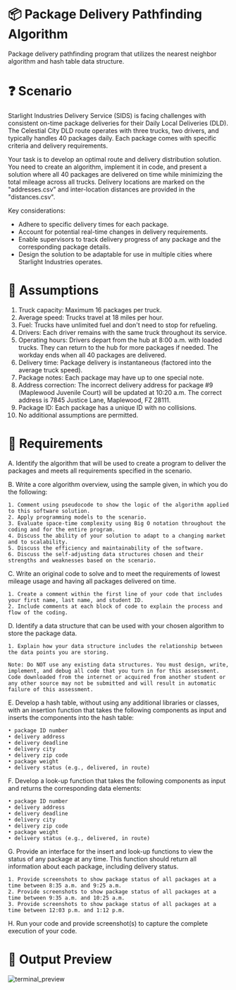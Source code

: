 # 📦 Package Delivery Pathfinding Algorithm
Package delivery pathfinding program that utilizes the nearest neighbor algorithm and hash table data structure.

# ❓ Scenario

Starlight Industries Delivery Service (SIDS) is facing challenges with consistent on-time package deliveries for their Daily Local Deliveries (DLD). The Celestial City DLD route operates with three trucks, two drivers, and typically handles 40 packages daily. Each package comes with specific criteria and delivery requirements.

Your task is to develop an optimal route and delivery distribution solution. You need to create an algorithm, implement it in code, and present a solution where all 40 packages are delivered on time while minimizing the total mileage across all trucks. Delivery locations are marked on the "addresses.csv" and inter-location distances are provided in the "distances.csv".

Key considerations:
- Adhere to specific delivery times for each package.
- Account for potential real-time changes in delivery requirements.
- Enable supervisors to track delivery progress of any package and the corresponding package details.
- Design the solution to be adaptable for use in multiple cities where Starlight Industries operates.

# 💭 Assumptions

1. Truck capacity: Maximum 16 packages per truck.
2. Average speed: Trucks travel at 18 miles per hour.
3. Fuel: Trucks have unlimited fuel and don't need to stop for refueling.
4. Drivers: Each driver remains with the same truck throughout its service.
5. Operating hours: Drivers depart from the hub at 8:00 a.m. with loaded trucks. They can return to the hub for more packages if needed. The workday ends when all 40 packages are delivered.
6. Delivery time: Package delivery is instantaneous (factored into the average truck speed).
7. Package notes: Each package may have up to one special note.
8. Address correction: The incorrect delivery address for package #9 (Maplewood Juvenile Court) will be updated at 10:20 a.m. The correct address is 7845 Justice Lane, Maplewood, FZ 28111.
9. Package ID: Each package has a unique ID with no collisions.
10. No additional assumptions are permitted.

# 📝 Requirements

A. Identify the algorithm that will be used to create a program to deliver the packages and meets all requirements specified in the scenario.

B. Write a core algorithm overview, using the sample given, in which you do the following:

    1. Comment using pseudocode to show the logic of the algorithm applied to this software solution.
    2. Apply programming models to the scenario.
    3. Evaluate space-time complexity using Big O notation throughout the coding and for the entire program.
    4. Discuss the ability of your solution to adapt to a changing market and to scalability.
    5. Discuss the efficiency and maintainability of the software.
    6. Discuss the self-adjusting data structures chosen and their strengths and weaknesses based on the scenario.

C. Write an original code to solve and to meet the requirements of lowest mileage usage and having all packages delivered on time.

    1. Create a comment within the first line of your code that includes your first name, last name, and student ID.
    2. Include comments at each block of code to explain the process and flow of the coding.

D. Identify a data structure that can be used with your chosen algorithm to store the package data.

    1. Explain how your data structure includes the relationship between the data points you are storing.

    Note: Do NOT use any existing data structures. You must design, write, implement, and debug all code that you turn in for this assessment. Code downloaded from the internet or acquired from another student or any other source may not be submitted and will result in automatic failure of this assessment.

E. Develop a hash table, without using any additional libraries or classes, with an insertion function that takes the following components as input and inserts the components into the hash table:

    • package ID number
    • delivery address
    • delivery deadline
    • delivery city
    • delivery zip code
    • package weight
    • delivery status (e.g., delivered, in route)

F. Develop a look-up function that takes the following components as input and returns the corresponding data elements:

    • package ID number
    • delivery address
    • delivery deadline
    • delivery city
    • delivery zip code
    • package weight
    • delivery status (e.g., delivered, in route)

G. Provide an interface for the insert and look-up functions to view the status of any package at any time. This function should return all information about each package, including delivery status.

    1. Provide screenshots to show package status of all packages at a time between 8:35 a.m. and 9:25 a.m.
    2. Provide screenshots to show package status of all packages at a time between 9:35 a.m. and 10:25 a.m.
    3. Provide screenshots to show package status of all packages at a time between 12:03 p.m. and 1:12 p.m.

H. Run your code and provide screenshot(s) to capture the complete execution of your code.

# 🔎 Output Preview
![terminal_preview](https://github.com/drewmarsh/package-delivery-pathfinding-algorithm/assets/78824781/1cff66d0-a264-4724-ac7a-7cbb711fc6bb)

